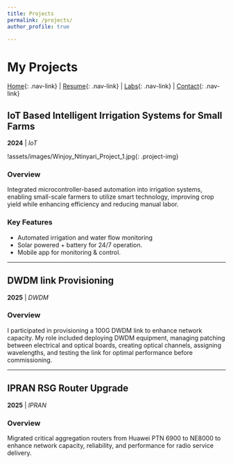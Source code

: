 ```yaml
---
title: Projects
permalink: /projects/
author_profile: true

---
```


# My Projects

[Home](/){: .nav-link} | [Resume](/resume){: .nav-link} | [Labs](/labs){: .nav-link} | [Contact](/contact){: .nav-link}

## IoT Based Intelligent Irrigation Systems for Small Farms
**2024** | *IoT*

!assets/images/Winjoy_Ntinyari_Project_1.jpg{: .project-img}

### Overview
Integrated microcontroller-based automation into irrigation systems, enabling small-scale farmers to utilize smart technology, improving crop yield while enhancing efficiency and reducing manual labor.

### Key Features
- Automated irrigation and water flow monitoring
- Solar powered + battery for 24/7 operation.
- Mobile app for monitoring & control.

---

## DWDM link Provisioning
**2025** | *DWDM*

### Overview
I participated in provisioning a 100G DWDM link to enhance network capacity. My role included deploying DWDM equipment, managing patching between electrical and optical boards, creating optical channels, assigning wavelengths, and testing the link for optimal performance before commissioning.

---

## IPRAN RSG Router Upgrade
**2025** | *IPRAN*

### Overview
Migrated critical aggregation routers from Huawei PTN 6900 to NE8000 to enhance network capacity, reliability, and performance for radio service delivery.

